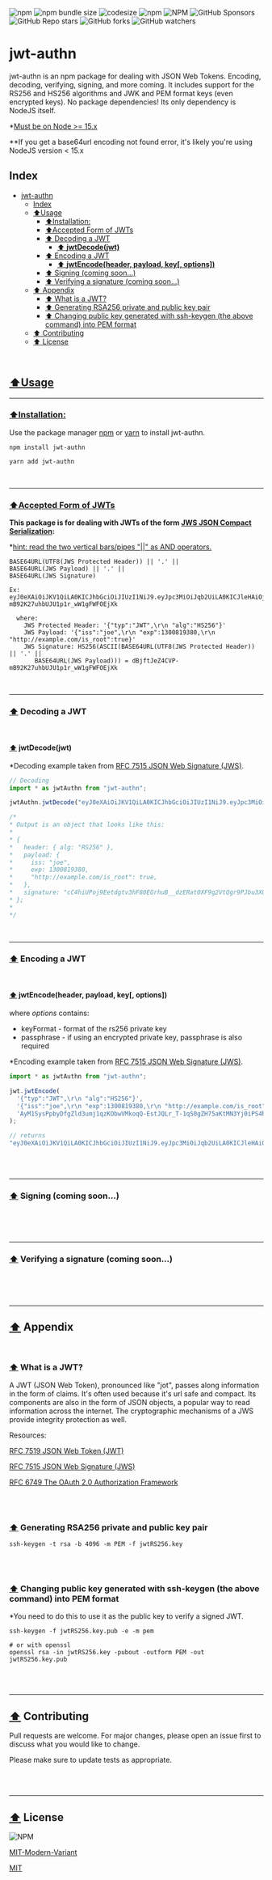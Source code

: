 ![npm](https://img.shields.io/npm/v/jwt-authn?style=for-the-badge&logo=npm)
![npm bundle size](https://img.shields.io/bundlephobia/min/jwt-authn?style=for-the-badge&logo=npm)
![codesize](https://img.shields.io/github/languages/code-size/akdombrowski/jwt-authn?&style=for-the-badge&logo=github)
![npm](https://img.shields.io/npm/dw/jwt-authn?&style=for-the-badge&logo=npm)
![NPM](https://img.shields.io/npm/l/jwt-authn?&style=for-the-badge&logo=npm)
![GitHub Sponsors](https://img.shields.io/github/sponsors/akdombrowski?style=for-the-badge&logo=github)
![GitHub Repo stars](https://img.shields.io/github/stars/akdombrowski/jwt-authn?style=for-the-badge&logo=github)
![GitHub forks](https://img.shields.io/github/forks/akdombrowski/jwt-authn?style=for-the-badge&logo=github)
![GitHub watchers](https://img.shields.io/github/watchers/akdombrowski/jwt-authn?style=for-the-badge&logo=github)

# jwt-authn


jwt-authn is an npm package for dealing with JSON Web Tokens. Encoding, decoding, verifying, signing, and more coming. It includes support for the RS256 and HS256 algorithms and JWK and PEM format keys (even encrypted keys). No package dependencies! Its only dependency is NodeJS itself.


*[Must be on Node >= 15.x](https://nodejs.org/en/about/releases/)

**If you get a base64url encoding not found error, it's likely you're using NodeJS version < 15.x


## Index
- [jwt-authn](#jwt-authn)
  - [Index](#index)
  - [⬆Usage](#usage)
    - [⬆Installation:](#installation)
    - [⬆Accepted Form of JWTs](#accepted-form-of-jwts)
    - [⬆ Decoding a JWT](#-decoding-a-jwt)
      - [⬆ **jwtDecode(jwt)**](#-jwtdecodejwt)
    - [⬆ Encoding a JWT](#-encoding-a-jwt)
      - [⬆ **jwtEncode(header, payload, key[, options])**](#-jwtencodeheader-payload-key-options)
    - [⬆ Signing (coming soon...)](#-signing-coming-soon)
    - [⬆ Verifying a signature (coming soon...)](#-verifying-a-signature-coming-soon)
  - [⬆ Appendix](#-appendix)
    - [⬆ What is a JWT?](#-what-is-a-jwt)
    - [⬆ Generating RSA256 private and public key pair](#-generating-rsa256-private-and-public-key-pair)
    - [⬆ Changing public key generated with ssh-keygen (the above command) into PEM format](#-changing-public-key-generated-with-ssh-keygen-the-above-command-into-pem-format)
  - [⬆ Contributing](#-contributing)
  - [⬆ License](#-license)

<br>

## [⬆Usage](#index)

---
### [⬆Installation:](#index)

Use the package manager [npm](https://www.npmjs.com/) or [yarn](https://yarnpkg.com/) to install jwt-authn.

```Shell
npm install jwt-authn
```

```Shell
yarn add jwt-authn
```

<br>

---

### [⬆Accepted Form of JWTs](#index)

**This package is for dealing with JWTs of the form [JWS JSON Compact Serialization](https://tools.ietf.org/html/rfc7515#section-7.1):**

*[hint: read the two vertical bars/pipes "||" as AND operators.](https://tools.ietf.org/html/rfc7515#section-1.1)

```
BASE64URL(UTF8(JWS Protected Header)) || '.' ||
BASE64URL(JWS Payload) || '.' ||
BASE64URL(JWS Signature)

Ex:
eyJ0eXAiOiJKV1QiLA0KICJhbGciOiJIUzI1NiJ9.eyJpc3MiOiJqb2UiLA0KICJleHAiOjEzMDA4MTkzODAsDQogImh0dHA6Ly9leGFtcGxlLmNvbS9pc19yb290Ijp0cnVlfQ.dBjftJeZ4CVP-mB92K27uhbUJU1p1r_wW1gFWFOEjXk

  where:
    JWS Protected Header: '{"typ":"JWT",\r\n "alg":"HS256"}'
    JWS Payload: '{"iss":"joe",\r\n "exp":1300819380,\r\n "http://example.com/is_root":true}'
    JWS Signature: HS256(ASCII(BASE64URL(UTF8(JWS Protected Header)) || '.' ||
       BASE64URL(JWS Payload))) = dBjftJeZ4CVP-mB92K27uhbUJU1p1r_wW1gFWFOEjXk
```
<br>

---

### [⬆](#index) Decoding a JWT

<br>

#### [⬆](#index) **jwtDecode(jwt)**

*Decoding example taken from [RFC 7515 JSON Web Signature (JWS)](https://tools.ietf.org/html/rfc7515#appendix-A.1.2).

```javascript
// Decoding
import * as jwtAuthn from "jwt-authn";

jwtAuthn.jwtDecode("eyJ0eXAiOiJKV1QiLA0KICJhbGciOiJIUzI1NiJ9.eyJpc3MiOiJqb2UiLA0KICJleHAiOjEzMDA4MTkzODAsDQogImh0dHA6Ly9leGFtcGxlLmNvbS9pc19yb290Ijp0cnVlfQ.dBjftJeZ4CVP-mB92K27uhbUJU1p1r_wW1gFWFOEjXk");

/*
* Output is an object that looks like this:
*
* {
*   header: { alg: "RS256" },
*   payload: {
*     iss: "joe",
*     exp: 1300819380,
*     "http://example.com/is_root": true,
*   },
*   signature: "cC4hiUPoj9Eetdgtv3hF80EGrhuB__dzERat0XF9g2VtQgr9PJbu3XOiZj5RZmh7AAuHIm4Bh-0Qc_lF5YKt_O8W2Fp5jujGbds9uJdbF9CUAr7t1dnZcAcQjbKBYNX4BAynRFdiuB--f_nZLgrnbyTyWzO75vRK5h6xBArLIARNPvkSjtQBMHlb1L07Qe7K0GarZRmB_eSN9383LcOLn6_dO--xi12jzDwusC-eOkHWEsqtFZESc6BfI7noOPqvhJ1phCnvWh6IeYI2w9QOYEUipUTI8np6LbgGY9Fs98rqVt5AXLIhWkWywlVmtVrBp0igcN_IoypGlUPQGe77Rw",
* };
*
*/
```
<br>

---

### [⬆](#index) Encoding a JWT

<br>

#### [⬆](#index) **jwtEncode(header, payload, key[, options])**


where *options* contains:

- keyFormat - format of the rs256 private key
- passphrase - if using an encrypted private key, passphrase is also required


*Encoding example taken from [RFC 7515 JSON Web Signature (JWS)](https://tools.ietf.org/html/rfc7515#appendix-A.1.1).


```javascript
import * as jwtAuthn from "jwt-authn";

jwt.jwtEncode(
  '{"typ":"JWT",\r\n "alg":"HS256"}',
  '{"iss":"joe",\r\n "exp":1300819380,\r\n "http://example.com/is_root":true}',
  'AyM1SysPpbyDfgZld3umj1qzKObwVMkoqQ-EstJQLr_T-1qS0gZH75aKtMN3Yj0iPS4hcgUuTwjAzZr1Z9CAow'
);

// returns
"eyJ0eXAiOiJKV1QiLA0KICJhbGciOiJIUzI1NiJ9.eyJpc3MiOiJqb2UiLA0KICJleHAiOjEzMDA4MTkzODAsDQogImh0dHA6Ly9leGFtcGxlLmNvbS9pc19yb290Ijp0cnVlfQ.dBjftJeZ4CVP-mB92K27uhbUJU1p1r_wW1gFWFOEjXk"
```
<br>
<br>

---

### [⬆](#index) Signing (coming soon...)

<br>

<br>
<br>

---

### [⬆](#index) Verifying a signature (coming soon...)

<br>


<br>
<br>

---

## [⬆](#index) Appendix

<br>

### [⬆](#index) What is a JWT?
A JWT (JSON Web Token), pronounced like "jot", passes along information in the form of claims. It's often used because it's url safe and compact. Its components are also in the form of JSON objects, a popular way to read information across the internet. The cryptographic mechanisms of a JWS provide integrity protection as well.

Resources:

[RFC 7519 JSON Web Token (JWT)](https://tools.ietf.org/html/rfc7519)

[RFC 7515 JSON Web Signature (JWS)](https://tools.ietf.org/html/rfc7515)

[RFC 6749 The OAuth 2.0 Authorization Framework](https://tools.ietf.org/html/rfc6749)

<br>
<br>

### [⬆](#index) Generating RSA256 private and public key pair

```Shell
ssh-keygen -t rsa -b 4096 -m PEM -f jwtRS256.key
```

<br>
<br>


### [⬆](#index) Changing public key generated with ssh-keygen (the above command) into PEM format

*You need to do this to use it as the public key to verify a signed JWT.
```Shell
ssh-keygen -f jwtRS256.key.pub -e -m pem

# or with openssl
openssl rsa -in jwtRS256.key -pubout -outform PEM -out jwtRS256.key.pub
```
<br>
<br>

---

## [⬆](#index) Contributing


Pull requests are welcome. For major changes, please open an issue first to discuss what you would like to change.

Please make sure to update tests as appropriate.

<br>
<br>

---

## [⬆](#index) License
![NPM](https://img.shields.io/npm/l/jwt-authn?&style=for-the-badge&logo=npm)

[MIT-Modern-Variant](https://spdx.org/licenses/MIT-Modern-Variant.html)

[MIT](https://choosealicense.com/licenses/mit/)
